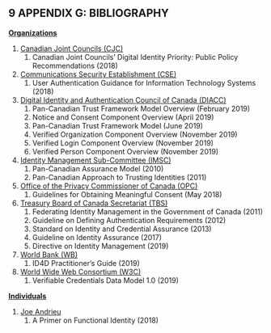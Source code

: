 <a name="sec9"></a>

<div class="breaker"></div>

## 9 <a name="APPENDIX G"></a>APPENDIX G: BIBLIOGRAPHY

<ins><b>Organizations</b></ins>

1. <ins>Canadian Joint Councils (CJC)</ins>
   1. Canadian Joint Councils’ Digital Identity Priority: Public Policy Recommendations (2018)
2. <ins>Communications Security Establishment (CSE)</ins>
   1. User Authentication Guidance for Information Technology Systems (2018)
3. <ins>Digital Identity and Authentication Council of Canada (DIACC)</ins>
   1. Pan-Canadian Trust Framework Model Overview (February 2019)
   2. Notice and Consent Component Overview (April 2019)
   3. Pan-Canadian Trust Framework Model (June 2019)
   4. Verified Organization Component Overview (November 2019)
   5. Verified Login Component Overview (November 2019)
   6. Verified Person Component Overview (November 2019)
4. <ins>Identity Management Sub-Committee (IMSC)</ins>
   1. Pan-Canadian Assurance Model (2010)
   2. Pan-Canadian Approach to Trusting Identities (2011)
5. <ins>Office of the Privacy Commissioner of Canada (OPC)</ins>
   1. Guidelines for Obtaining Meaningful Consent (May 2018)
6. <ins>Treasury Board of Canada Secretariat (TBS)</ins>
   1. Federating Identity Management in the Government of Canada (2011)
   2. Guideline on Defining Authentication Requirements (2012)
   3. Standard on Identity and Credential Assurance (2013)
   4. Guideline on Identity Assurance (2017)
   5. Directive on Identity Management (2019)
7. <ins>World Bank (WB)</ins>
   1. ID4D Practitioner’s Guide (2019)
8. <ins>World Wide Web Consortium (W3C)</ins>
   1. Verifiable Credentials Data Model 1.0 (2019)

<ins><b>Individuals</b></ins>
1. <ins>Joe Andrieu</ins>
   1. A Primer on Functional Identity (2018)
